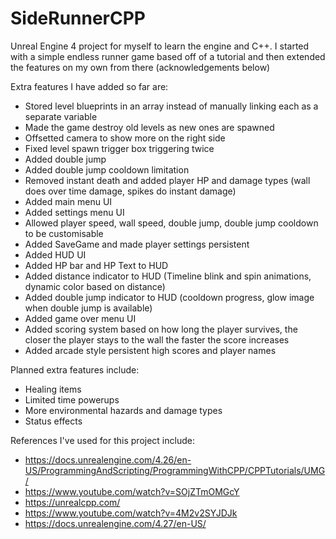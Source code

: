 # SideRunnerCPP
Unreal Engine 4 project for myself to learn the engine and C++.
I started with a simple endless runner game based off of a tutorial and then extended the features on my own from there (acknowledgements below)

Extra features I have added so far are:
  - Stored level blueprints in an array instead of manually linking each as a separate variable
  - Made the game destroy old levels as new ones are spawned
  - Offsetted camera to show more on the right side
  - Fixed level spawn trigger box triggering twice
  - Added double jump
  - Added double jump cooldown limitation
  - Removed instant death and added player HP and damage types (wall does over time damage, spikes do instant damage)
  - Added main menu UI
  - Added settings menu UI
  - Allowed player speed, wall speed, double jump, double jump cooldown to be customisable
  - Added SaveGame and made player settings persistent
  - Added HUD UI
  - Added HP bar and HP Text to HUD
  - Added distance indicator to HUD (Timeline blink and spin animations, dynamic color based on distance)
  - Added double jump indicator to HUD (cooldown progress, glow image when double jump is available)
  - Added game over menu UI
  - Added scoring system based on how long the player survives, the closer the player stays to the wall the faster the score increases
  - Added arcade style persistent high scores and player names
  

Planned extra features include:
  - Healing items
  - Limited time powerups
  - More environmental hazards and damage types
  - Status effects
  

References I've used for this project include:
  - https://docs.unrealengine.com/4.26/en-US/ProgrammingAndScripting/ProgrammingWithCPP/CPPTutorials/UMG/
  - https://www.youtube.com/watch?v=SOjZTmOMGcY
  - https://unrealcpp.com/
  - https://www.youtube.com/watch?v=4M2v2SYJDJk
  - https://docs.unrealengine.com/4.27/en-US/
 
